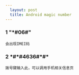 ```yaml
---     
  layout: post
  title: Android magic number
---
```

 
### 1 "\*#06#"

    会出现IMEI码

### 2 \*#\*#4636#\*#\*

    拨号键输入此，可以调用手机相关信息页


